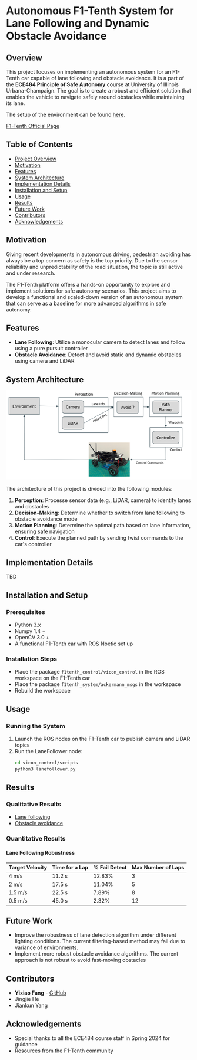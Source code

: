 # Autonomous F1-Tenth System for Lane Following and Dynamic Obstacle Avoidance

## Overview
This project focuses on implementing an autonomous system for an F1-Tenth car capable of lane following and obstacle avoidance. It is a part of the **ECE484 Principle of Safe Autonomy** course at University of Illinois Urbana-Champaign. The goal is to create a robust and efficient solution that enables the vehicle to navigate safely around obstacles while maintaining its lane.

The setup of the environment can be found [here](https://publish.illinois.edu/robotics-autonomy-resources/f1tenth/).

[F1-Tenth Official Page](https://f1tenth.org/)

## Table of Contents
- [Project Overview](#overview)
- [Motivation](#motivation)
- [Features](#features)
- [System Architecture](#system-architecture)
- [Implementation Details](#implementation-details)
- [Installation and Setup](#installation-and-setup)
- [Usage](#usage)
- [Results](#results)
- [Future Work](#future-work)
- [Contributors](#contributors)
- [Acknowledgements](#acknowledgements)

## Motivation
Giving recent developments in autonomous driving, pedestrian avoiding has always be a top concern as safety is the top priority. Due to the sensor reliability and unpredictability of the road situation, the topic is still active and under research. 

The F1-Tenth platform offers a hands-on opportunity to explore and implement solutions for safe autonomy scenarios. This project aims to develop a functional and scaled-down version of an autonomous system that can serve as a baseline for more advanced algorithms in safe autonomy.

## Features
- **Lane Following**: Utilize a monocular camera to detect lanes and follow using a pure pursuit controller
- **Obstacle Avoidance**: Detect and avoid static and dynamic obstacles using camera and LiDAR


## System Architecture
![System Architecture Diagram](figures/block_diagram.png)

The architecture of this project is divided into the following modules:
1. **Perception**: Processe sensor data (e.g., LiDAR, camera) to identify lanes and obstacles
2. **Decision-Making**: Determine whether to switch from lane following to obstacle avoidance mode
3. **Motion Planning**: Determine the optimal path based on lane information, ensuring safe navigation
4. **Control**: Execute the planned path by sending twist commands to the car's controller


## Implementation Details
TBD


## Installation and Setup
### Prerequisites
- Python 3.x
- Numpy 1.4 +
- OpenCV 3.0 +
- A functional F1-Tenth car with ROS Noetic set up

### Installation Steps
- Place the package `f1tenth_control/vicon_control` in the ROS workspace on the F1-Tenth car
- Place the package `f1tenth_system/ackermann_msgs` in the workspace
- Rebuild the workspace
    

## Usage
### Running the System
1. Launch the ROS nodes on the F1-Tenth car to publish camera and LiDAR topics
2. Run the LaneFollower node:
    ```bash
    cd vicon_control/scripts
    python3 lanefollower.py
    ```


## Results
### Qualitative Results
- [Lane following](https://drive.google.com/file/d/1f9NQm4eKVa1SLJ_fwDYRuE5nmd7A-tVC/view?usp=sharing)
- [Obstacle avoidance](https://drive.google.com/file/d/1kjLTOfaxQiwLivaiRInXGz8rtO7P9P3L/view?usp=sharing)

### Quantitative Results
#### Lane Following Robustness
| Target Velocity| Time for a Lap  | % Fail Detect   | Max Number of Laps |
|---------|-----------------|-----------------|-----------------|
| 4 m/s   | 11.2 s          | 12.83%          | 3               |
| 2 m/s   | 17.5 s          | 11.04%          | 5               |
| 1.5 m/s | 22.5 s          | 7.89%           | 8               |
| 0.5 m/s | 45.0 s          | 2.32%           | 12              |

## Future Work
- Improve the robustness of lane detection algorithm under different lighting conditions. The current filtering-based method may fail due to variance of environments.
- Implement more robust obstacle avoidance algorithms. The current approach is not robust to avoid fast-moving obstacles

## Contributors
- **Yixiao Fang** - [GitHub](https://github.com/jimmyfyx)
- Jingjie He
- Jiankun Yang

## Acknowledgements
- Special thanks to all the ECE484 course staff in Spring 2024 for guidance
- Resources from the F1-Tenth community

